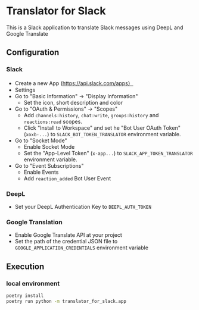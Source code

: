# Translator for Slack
This is a Slack application to translate Slack messages using DeepL and Google Translate

## Configuration
### Slack
 - Create a new App (https://api.slack.com/apps）
 - Settings
  - Go to "Basic Information" -> "Display Information"
    - Set the icon, short description and color
  - Go to "OAuth & Permissions" -> "Scopes"
    - Add `channels:history`, `chat:write`, `groups:history` and `reactions:read` scopes.
    - Click "Install to Workspace" and set he "Bot User OAuth Token" (`xoxb-...`) to `SLACK_BOT_TOKEN_TRANSLATOR` environment variable.
  - Go to "Socket Mode"
    - Enable Socket Mode
    - Set the "App-Level Token" (`x-app...`) to `SLACK_APP_TOKEN_TRANSLATOR` environment variable.
  - Go to "Event Subscriptions"
    - Enable Events
    - Add `reaction_added` Bot User Event

### DeepL
 - Set your DeepL Authentication Key to `DEEPL_AUTH_TOKEN`

### Google Translation
 - Enable Google Translate API at your project
 - Set the path of the credential JSON file to `GOOGLE_APPLICATION_CREDENTIALS` environment variable

## Execution
### local environment
```sh
poetry install
poetry run python -m translator_for_slack.app
```
